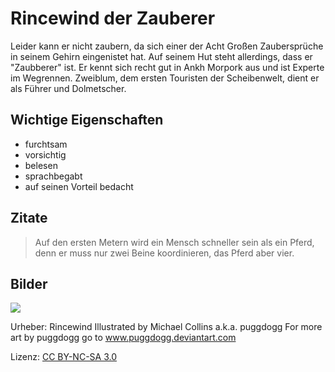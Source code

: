 # Rincewind der Zauberer
Leider kann er nicht zaubern, da sich einer der Acht Großen Zaubersprüche in seinem Gehirn eingenistet hat. Auf seinem Hut steht allerdings, dass er "Zaubberer" ist.
Er kennt sich recht gut in Ankh Morpork aus und ist Experte im Wegrennen. Zweiblum, dem ersten Touristen der Scheibenwelt, dient er als Führer und Dolmetscher.
## Wichtige Eigenschaften
* furchtsam
* vorsichtig
* belesen
* sprachbegabt
* auf seinen Vorteil bedacht

## Zitate
> Auf den ersten Metern wird ein Mensch schneller sein als ein Pferd, denn er muss nur zwei Beine koordinieren, das Pferd aber vier.

## Bilder
<img src="http://wiki.lspace.org/mediawiki/images/e/e8/Rincewind.jpg"/>

Urheber: Rincewind Illustrated by Michael Collins a.k.a. puggdogg For more art by puggdogg go to www.puggdogg.deviantart.com

Lizenz: <a href="https://creativecommons.org/licenses/by-nc-sa/3.0/legalcode">CC BY-NC-SA 3.0</a>